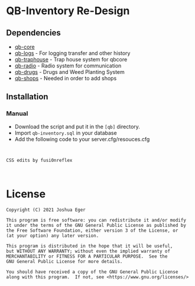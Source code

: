 # QB-Inventory Re-Design

## Dependencies
- [qb-core](https://github.com/qbcore-framework/qb-core)
- [qb-logs](https://github.com/qbcore-framework/qb-logs) - For logging transfer and other history
- [qb-traphouse](https://github.com/qbcore-framework/qb-traphouse) - Trap house system for qbcore
- [qb-radio](https://github.com/qbcore-framework/qb-radio) - Radio system for communication
- [qb-drugs](https://github.com/qbcore-framework/qb-drugs) -  Drugs and Weed Planting System
- [qb-shops](https://github.com/qbcore-framework/qb-shops) - Needed in order to add shops


## Installation
### Manual
- Download the script and put it in the `[qb]` directory.
- Import `qb-inventory.sql` in your database
- Add the following code to your server.cfg/resouces.cfg
```


CSS edits by fusi0nreflex



```

# License

    Copyright (C) 2021 Joshua Eger

    This program is free software: you can redistribute it and/or modify
    it under the terms of the GNU General Public License as published by
    the Free Software Foundation, either version 3 of the License, or
    (at your option) any later version.

    This program is distributed in the hope that it will be useful,
    but WITHOUT ANY WARRANTY; without even the implied warranty of
    MERCHANTABILITY or FITNESS FOR A PARTICULAR PURPOSE.  See the
    GNU General Public License for more details.

    You should have received a copy of the GNU General Public License
    along with this program.  If not, see <https://www.gnu.org/licenses/>
